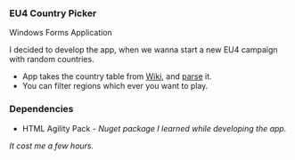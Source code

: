 ### EU4 Country Picker
Windows Forms Application

I decided to develop the app, when we wanna start a new EU4 campaign with random countries.

* App takes the country table from [Wiki](https://eu4.paradoxwikis.com/Countries), and [parse](EU4CountryPicker/Parse/HtmlTableParse.cs) it. 
* You can filter regions which ever you want to play.

### Dependencies

* HTML Agility Pack - *Nuget package I learned while developing the app.*

*It cost me a few hours.*
